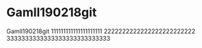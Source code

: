 # Gamll190218git
Gamll190218git
111111111111111111111
2222222222222222222222222
3333333333333333333333333333
